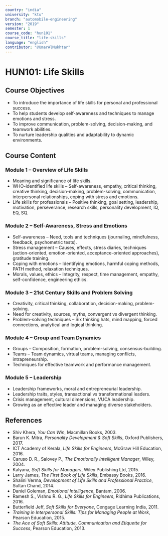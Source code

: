 ```yaml
---
country: "india"
university: "ktu"
branch: "automobile-engineering"
version: "2019"
semester: 1
course_code: "hun101"
course_title: "life-skills"
language: "english"
contributor: "@UmarAlMukhtar"
---
```


# HUN101: Life Skills

## Course Objectives
* To introduce the importance of life skills for personal and professional success.
* To help students develop self-awareness and techniques to manage emotions and stress.
* To improve communication, problem-solving, decision-making, and teamwork abilities.
* To nurture leadership qualities and adaptability to dynamic environments.

## Course Content

### Module 1 – Overview of Life Skills
* Meaning and significance of life skills.  
* WHO-identified life skills – Self-awareness, empathy, critical thinking, creative thinking, decision-making, problem-solving, communication, interpersonal relationships, coping with stress and emotions.  
* Life skills for professionals – Positive thinking, goal setting, leadership, motivation, perseverance, research skills, personality development, IQ, EQ, SQ.

### Module 2 – Self-Awareness, Stress and Emotions
* Self-awareness – Need, tools and techniques (journaling, mindfulness, feedback, psychometric tests).  
* Stress management – Causes, effects, stress diaries, techniques (action-oriented, emotion-oriented, acceptance-oriented approaches), gratitude training.  
* Coping with emotions – Identifying emotions, harmful coping methods, PATH method, relaxation techniques.  
* Morals, values, ethics – Integrity, respect, time management, empathy, self-confidence, engineering ethics.

### Module 3 – 21st Century Skills and Problem Solving
* Creativity, critical thinking, collaboration, decision-making, problem-solving.  
* Need for creativity, sources, myths, convergent vs divergent thinking.  
* Problem-solving techniques – Six thinking hats, mind mapping, forced connections, analytical and logical thinking.

### Module 4 – Group and Team Dynamics
* Groups – Composition, formation, problem-solving, consensus-building.  
* Teams – Team dynamics, virtual teams, managing conflicts, intrapreneurship.  
* Techniques for effective teamwork and performance management.

### Module 5 – Leadership
* Leadership frameworks, moral and entrepreneurial leadership.  
* Leadership traits, styles, transactional vs transformational leaders.  
* Crisis management, cultural dimensions, VUCA leadership.  
* Growing as an effective leader and managing diverse stakeholders.

## References
* Shiv Khera, *You Can Win*, Macmillan Books, 2003.  
* Barun K. Mitra, *Personality Development & Soft Skills*, Oxford Publishers, 2017.  
* ICT Academy of Kerala, *Life Skills for Engineers*, McGraw Hill Education, 2016.  
* Caruso D. R., Salovey P., *The Emotionally Intelligent Manager*, Wiley, 2004.  
* Kalyana, *Soft Skills for Managers*, Wiley Publishing Ltd, 2015.  
* Larry James, *The First Book of Life Skills*, Embassy Books, 2016.  
* Shalini Verma, *Development of Life Skills and Professional Practice*, Sultan Chand, 2014.  
* Daniel Goleman, *Emotional Intelligence*, Bantam, 2006.  
* Ramesh S., Vishnu R. G., *Life Skills for Engineers*, Ridhima Publications, 2016.  
* Butterfield Jeff, *Soft Skills for Everyone*, Cengage Learning India, 2011.  
* *Training in Interpersonal Skills: Tips for Managing People at Work*, Pearson Education, 2015.  
* *The Ace of Soft Skills: Attitude, Communication and Etiquette for Success*, Pearson Education, 2013.  
